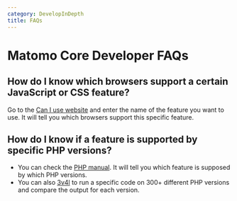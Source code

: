 ```yaml
---
category: DevelopInDepth
title: FAQs
---
```

# Matomo Core Developer FAQs

## How do I know which browsers support a certain JavaScript or CSS feature?

Go to the [Can I use website](http://caniuse.com/) and enter the name of the feature you want to use. It will tell you which browsers support this specific feature. 

## How do I know if a feature is supported by specific PHP versions?

* You can check the [PHP manual](https://www.php.net/manual/en/). It will tell you which feature is supposed by which PHP versions.
* You can also [3v4l](https://3v4l.org/) to run a specific code on 300+ different PHP versions and compare the output for each version.
